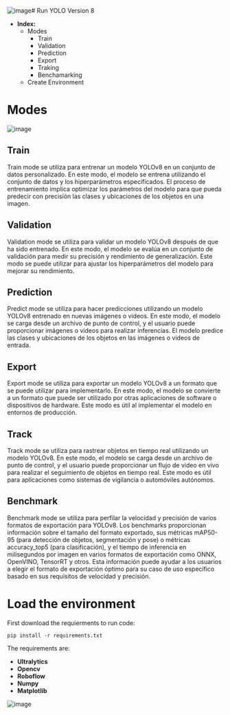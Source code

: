 ![image](https://github.com/Adr4563/Object_Detection_YOLOv8/assets/135796378/4f09e195-50da-4091-b646-ae7b5d7a3789)# Run YOLO Version 8

- **Index:**
  - Modes 
    - Train
    - Validation
    - Prediction
    - Export
    - Traking
    - Benchamarking
  - Create Environment

# Modes

![image](https://github.com/Adr4563/Object_Detection_YOLOv8/assets/135796378/076848bb-7883-4377-9932-69dd28080dcc)


## Train

Train mode se utiliza para entrenar un modelo YOLOv8 en un conjunto de datos personalizado. En este modo, el modelo se entrena utilizando el conjunto de datos y los hiperparámetros especificados. El proceso de entrenamiento implica optimizar los parámetros del modelo para que pueda predecir con precisión las clases y ubicaciones de los objetos en una imagen.

## Validation 

Validation mode se utiliza para validar un modelo YOLOv8 después de que ha sido entrenado. En este modo, el modelo se evalúa en un conjunto de validación para medir su precisión y rendimiento de generalización. Este modo se puede utilizar para ajustar los hiperparámetros del modelo para mejorar su rendimiento.

## Prediction

Predict mode se utiliza para hacer predicciones utilizando un modelo YOLOv8 entrenado en nuevas imágenes o videos. En este modo, el modelo se carga desde un archivo de punto de control, y el usuario puede proporcionar imágenes o videos para realizar inferencias. El modelo predice las clases y ubicaciones de los objetos en las imágenes o videos de entrada.

## Export

Export mode se utiliza para exportar un modelo YOLOv8 a un formato que se puede utilizar para implementarlo. En este modo, el modelo se convierte a un formato que puede ser utilizado por otras aplicaciones de software o dispositivos de hardware. Este modo es útil al implementar el modelo en entornos de producción.

## Track

Track mode se utiliza para rastrear objetos en tiempo real utilizando un modelo YOLOv8. En este modo, el modelo se carga desde un archivo de punto de control, y el usuario puede proporcionar un flujo de video en vivo para realizar el seguimiento de objetos en tiempo real. Este modo es útil para aplicaciones como sistemas de vigilancia o automóviles autónomos.

## Benchmark

Benchmark mode se utiliza para perfilar la velocidad y precisión de varios formatos de exportación para YOLOv8. Los benchmarks proporcionan información sobre el tamaño del formato exportado, sus métricas mAP50-95 (para detección de objetos, segmentación y pose) o métricas accuracy_top5 (para clasificación), y el tiempo de inferencia en milisegundos por imagen en varios formatos de exportación como ONNX, OpenVINO, TensorRT y otros. Esta información puede ayudar a los usuarios a elegir el formato de exportación óptimo para su caso de uso específico basado en sus requisitos de velocidad y precisión.


# Load the environment
First download the requierments to run code:
```
pip install -r requirements.txt
```
The requirements are: 
  - **Ultralytics**
  - **Opencv**
  - **Roboflow** 
  - **Numpy**
  - **Matplotlib**


![image](https://github.com/Adr4563/Object_Detection_YOLOv8/assets/135796378/a4eff3b1-f335-4ace-9763-e70d58832967)

